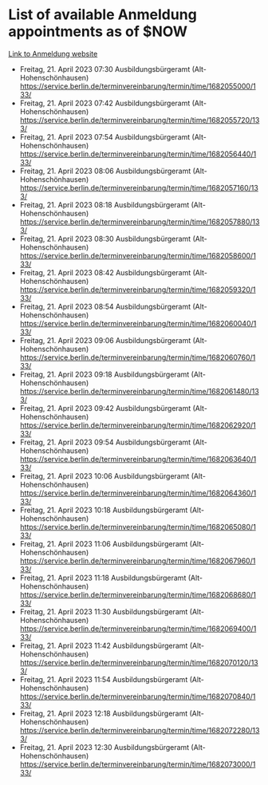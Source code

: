 # List of available Anmeldung appointments as of $NOW
[Link to Anmeldung website](https://service.berlin.de/terminvereinbarung/termin/tag.php?termin=1&anliegen[]=120686&dienstleisterlist=122210,122217,327316,122219,327312,122227,327314,122231,327346,122243,327348,122254,122252,329742,122260,329745,122262,329748,122271,327278,122273,327274,122277,327276,330436,122280,327294,122282,327290,122284,327292,122291,327270,122285,327266,122286,327264,122296,327268,150230,329760,122297,327286,122294,327284,122312,329763,122314,329775,122304,327330,122311,327334,122309,327332,317869,122281,327352,122279,329772,122283,122276,327324,122274,327326,122267,329766,122246,327318,122251,327320,122257,327322,122208,327298,122226,327300&herkunft=http%3A%2F%2Fservice.berlin.de%2Fdienstleistung%2F120686%2F)
- Freitag, 21. April 2023 07:30 Ausbildungsbürgeramt (Alt- Hohenschönhausen) https://service.berlin.de/terminvereinbarung/termin/time/1682055000/133/
- Freitag, 21. April 2023 07:42 Ausbildungsbürgeramt (Alt- Hohenschönhausen) https://service.berlin.de/terminvereinbarung/termin/time/1682055720/133/
- Freitag, 21. April 2023 07:54 Ausbildungsbürgeramt (Alt- Hohenschönhausen) https://service.berlin.de/terminvereinbarung/termin/time/1682056440/133/
- Freitag, 21. April 2023 08:06 Ausbildungsbürgeramt (Alt- Hohenschönhausen) https://service.berlin.de/terminvereinbarung/termin/time/1682057160/133/
- Freitag, 21. April 2023 08:18 Ausbildungsbürgeramt (Alt- Hohenschönhausen) https://service.berlin.de/terminvereinbarung/termin/time/1682057880/133/
- Freitag, 21. April 2023 08:30 Ausbildungsbürgeramt (Alt- Hohenschönhausen) https://service.berlin.de/terminvereinbarung/termin/time/1682058600/133/
- Freitag, 21. April 2023 08:42 Ausbildungsbürgeramt (Alt- Hohenschönhausen) https://service.berlin.de/terminvereinbarung/termin/time/1682059320/133/
- Freitag, 21. April 2023 08:54 Ausbildungsbürgeramt (Alt- Hohenschönhausen) https://service.berlin.de/terminvereinbarung/termin/time/1682060040/133/
- Freitag, 21. April 2023 09:06 Ausbildungsbürgeramt (Alt- Hohenschönhausen) https://service.berlin.de/terminvereinbarung/termin/time/1682060760/133/
- Freitag, 21. April 2023 09:18 Ausbildungsbürgeramt (Alt- Hohenschönhausen) https://service.berlin.de/terminvereinbarung/termin/time/1682061480/133/
- Freitag, 21. April 2023 09:42 Ausbildungsbürgeramt (Alt- Hohenschönhausen) https://service.berlin.de/terminvereinbarung/termin/time/1682062920/133/
- Freitag, 21. April 2023 09:54 Ausbildungsbürgeramt (Alt- Hohenschönhausen) https://service.berlin.de/terminvereinbarung/termin/time/1682063640/133/
- Freitag, 21. April 2023 10:06 Ausbildungsbürgeramt (Alt- Hohenschönhausen) https://service.berlin.de/terminvereinbarung/termin/time/1682064360/133/
- Freitag, 21. April 2023 10:18 Ausbildungsbürgeramt (Alt- Hohenschönhausen) https://service.berlin.de/terminvereinbarung/termin/time/1682065080/133/
- Freitag, 21. April 2023 11:06 Ausbildungsbürgeramt (Alt- Hohenschönhausen) https://service.berlin.de/terminvereinbarung/termin/time/1682067960/133/
- Freitag, 21. April 2023 11:18 Ausbildungsbürgeramt (Alt- Hohenschönhausen) https://service.berlin.de/terminvereinbarung/termin/time/1682068680/133/
- Freitag, 21. April 2023 11:30 Ausbildungsbürgeramt (Alt- Hohenschönhausen) https://service.berlin.de/terminvereinbarung/termin/time/1682069400/133/
- Freitag, 21. April 2023 11:42 Ausbildungsbürgeramt (Alt- Hohenschönhausen) https://service.berlin.de/terminvereinbarung/termin/time/1682070120/133/
- Freitag, 21. April 2023 11:54 Ausbildungsbürgeramt (Alt- Hohenschönhausen) https://service.berlin.de/terminvereinbarung/termin/time/1682070840/133/
- Freitag, 21. April 2023 12:18 Ausbildungsbürgeramt (Alt- Hohenschönhausen) https://service.berlin.de/terminvereinbarung/termin/time/1682072280/133/
- Freitag, 21. April 2023 12:30 Ausbildungsbürgeramt (Alt- Hohenschönhausen) https://service.berlin.de/terminvereinbarung/termin/time/1682073000/133/
